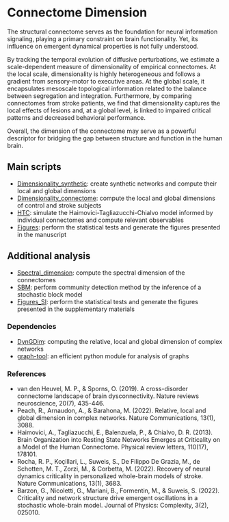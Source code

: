# Connectome Dimension

The structural connectome serves as the foundation for neural information signaling, playing a primary constraint on brain functionality. Yet, its influence on emergent dynamical properties is not fully understood.

By tracking the temporal evolution of diffusive perturbations, we estimate a scale-dependent measure of dimensionality of empirical connectomes. At the local scale, dimensionality is highly heterogeneous and follows a gradient from sensory-motor to executive areas. At the global scale, it encapsulates mesoscale topological information related to the balance between segregation and integration. Furthermore, by comparing connectomes from stroke patients, we find that dimensionality captures the local effects of lesions and, at a global level, is linked to impaired critical patterns and decreased behavioral performance.

Overall, the dimension of the connectome may serve as a powerful descriptor for bridging the gap between structure and function in the human brain.

## Main scripts
- [Dimensionality_synthetic](Dimensionality_synthetic.ipynb): create synthetic networks and compute their local and global dimensions
- [Dimensionality_connectome](Dimensionality_connectome.ipynb): compute the local and global dimensions of control and stroke subjects
- [HTC](HTC.ipynb): simulate the Haimovici-Tagliazucchi-Chialvo model informed by individual connectomes and compute relevant observables
- [Figures](Figures.ipynb): perform the statistical tests and generate the figures presented in the manuscript

## Additional analysis
- [Spectral_dimension](Spectral_dimension.ipynb): compute the spectral dimension of the connectomes
- [SBM](SBM.ipynb): perform community detection method by the inference of a stochastic block model
- [Figures_SI](Figures_SI.ipynb): perform the statistical tests and generate the figures presented in the supplementary materials

### Dependencies
* [DynGDim](https://github.com/barahona-research-group/DynGDim): computing the relative, local and global dimension of complex networks
* [graph-tool](https://git.skewed.de/count0/graph-tool): an efficient python module for analysis of graphs

### References
- van den Heuvel, M. P., & Sporns, O. (2019). A cross-disorder connectome landscape of brain dysconnectivity. Nature reviews neuroscience, 20(7), 435-446.
- Peach, R., Arnaudon, A., & Barahona, M. (2022). Relative, local and global dimension in complex networks. Nature Communications, 13(1), 3088.
- Haimovici, A., Tagliazucchi, E., Balenzuela, P., & Chialvo, D. R. (2013). Brain Organization into Resting State Networks Emerges at Criticality on a Model of the Human Connectome. Physical review letters, 110(17), 178101.
- Rocha, R. P., Koçillari, L., Suweis, S., De Filippo De Grazia, M., de Schotten, M. T., Zorzi, M., & Corbetta, M. (2022). Recovery of neural dynamics criticality in personalized whole-brain models of stroke. Nature Communications, 13(1), 3683.
- Barzon, G., Nicoletti, G., Mariani, B., Formentin, M., & Suweis, S. (2022). Criticality and network structure drive emergent oscillations in a stochastic whole-brain model. Journal of Physics: Complexity, 3(2), 025010.
